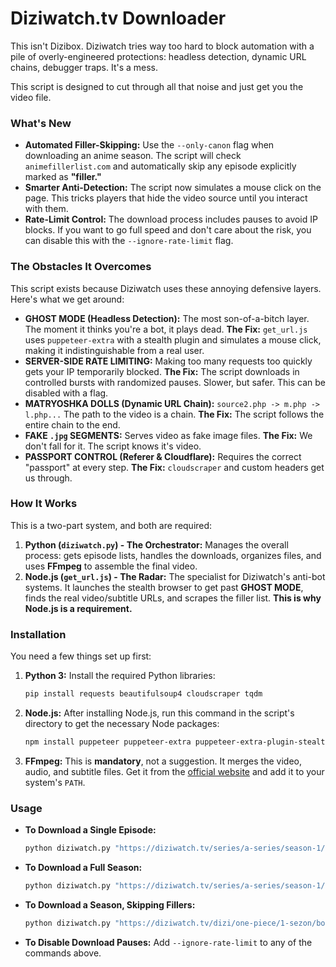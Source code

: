 # Diziwatch.tv Downloader

This isn't Dizibox. Diziwatch tries way too hard to block automation with a pile of overly-engineered protections: headless detection, dynamic URL chains, debugger traps. It's a mess.

This script is designed to cut through all that noise and just get you the video file.

### What's New

*   **Automated Filler-Skipping:** Use the `--only-canon` flag when downloading an anime season. The script will check `animefillerlist.com` and automatically skip any episode explicitly marked as **"filler."**
*   **Smarter Anti-Detection:** The script now simulates a mouse click on the page. This tricks players that hide the video source until you interact with them.
*   **Rate-Limit Control:** The download process includes pauses to avoid IP blocks. If you want to go full speed and don't care about the risk, you can disable this with the `--ignore-rate-limit` flag.

### The Obstacles It Overcomes

This script exists because Diziwatch uses these annoying defensive layers. Here's what we get around:

*   **GHOST MODE (Headless Detection):** The most son-of-a-bitch layer. The moment it thinks you're a bot, it plays dead. **The Fix:** `get_url.js` uses `puppeteer-extra` with a stealth plugin and simulates a mouse click, making it indistinguishable from a real user.
*   **SERVER-SIDE RATE LIMITING:** Making too many requests too quickly gets your IP temporarily blocked. **The Fix:** The script downloads in controlled bursts with randomized pauses. Slower, but safer. This can be disabled with a flag.
*   **MATRYOSHKA DOLLS (Dynamic URL Chain):** `source2.php -> m.php -> l.php...` The path to the video is a chain. **The Fix:** The script follows the entire chain to the end.
*   **FAKE `.jpg` SEGMENTS:** Serves video as fake image files. **The Fix:** We don't fall for it. The script knows it's video.
*   **PASSPORT CONTROL (Referer & Cloudflare):** Requires the correct "passport" at every step. **The Fix:** `cloudscraper` and custom headers get us through.

### How It Works

This is a two-part system, and both are required:

1.  **Python (`diziwatch.py`) - The Orchestrator:** Manages the overall process: gets episode lists, handles the downloads, organizes files, and uses **FFmpeg** to assemble the final video.
2.  **Node.js (`get_url.js`) - The Radar:** The specialist for Diziwatch's anti-bot systems. It launches the stealth browser to get past **GHOST MODE**, finds the real video/subtitle URLs, and scrapes the filler list. **This is why Node.js is a requirement.**

### Installation

You need a few things set up first:

1.  **Python 3:** Install the required Python libraries:
    ```bash
    pip install requests beautifulsoup4 cloudscraper tqdm
    ```

2.  **Node.js:** After installing Node.js, run this command in the script's directory to get the necessary Node packages:
    ```bash
    npm install puppeteer puppeteer-extra puppeteer-extra-plugin-stealth cheerio
    ```

3.  **FFmpeg:** This is **mandatory**, not a suggestion. It merges the video, audio, and subtitle files. Get it from the [official website](https://ffmpeg.org/download.html) and add it to your system's `PATH`.

### Usage

*   **To Download a Single Episode:**
    ```bash
    python diziwatch.py "https://diziwatch.tv/series/a-series/season-1/episode-1"
    ```

*   **To Download a Full Season:**
    ```bash
    python diziwatch.py "https://diziwatch.tv/series/a-series/season-1/episode-5" --sezon
    ```

*   **To Download a Season, Skipping Fillers:**
    ```bash
    python diziwatch.py "https://diziwatch.tv/dizi/one-piece/1-sezon/bolum-1" --sezon --only-canon
    ```

*   **To Disable Download Pauses:**
    Add `--ignore-rate-limit` to any of the commands above.

